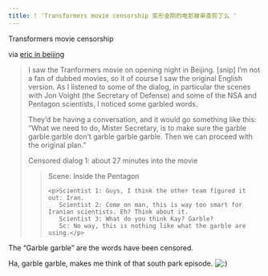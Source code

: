 ```yaml
---
title: ! 'Transformers movie censorship 变形金刚的电影被审查剪了么 '
---
```


<p>Transformers movie censorship</p>

<p>via <a href="http://kecweric.blogspot.com/2007/07/transformers-movie-censorship.html">eric in beijing</a></p>

<blockquote>
  <p>I saw the Tranformers movie on opening night in Beijing. [snip] I&#8217;m not a fan of dubbed movies, so it of course I saw the original English version. As I listened to some of the dialog, in particular the scenes with Jon Voight (the Secretary of Defense) and some of the NSA and Pentagon scientists, I noticed some garbled words.</p>
  
  <p>They&#8217;d be having a conversation, and it would go something like this: &#8220;What we need to do, Mister Secretary, is to make sure the garble garble garble don&#8217;t garble garble garble. Then we can proceed with the original plan.&#8221;</p>
  
  <p>Censored dialog 1: about 27 minutes into the movie</p>
  
  <blockquote>
    <p>Scene: Inside the Pentagon</p>
    
    <p>Scientist 1: Guys, I think the other team figured it out: Iran.
       Scientist 2: Come on man, this is way too smart for Iranian scientists. Eh? Think about it.
       Scientist 3: What do you think Kay? Garble?
       Sc: No way, this is nothing like what the garble are using.</p>
  </blockquote>
</blockquote>

<p>The &#8220;Garble garble&#8221; are the words have been censored.</p>

<p>Ha, garble garble, makes me think of that south park episode. <img src='http://www.rijiben.org/smilies/icon_smile.gif' alt=':)' class='wp-smiley' /> </p>
